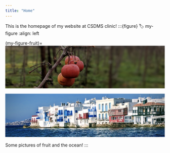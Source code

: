 ```yaml
---
title: "Home"
---
```


This is the homepage of my website at CSDMS clinic!
:::{figure}
:label: my-figure
:align: left

(my-figure-fruit)=
![Here is some fruit 🍏](https://github.com/rowanc1/pics/blob/main/apples-wide.png?raw=true)

![My vacation pics! 🏝](https://github.com/rowanc1/pics/blob/main/ocean-wide.png?raw=true)

Some pictures of fruit and the ocean!
:::
